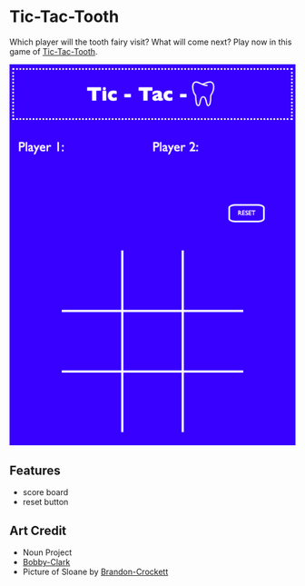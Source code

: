 # Tic-Tac-Tooth

Which player will the tooth fairy visit? What will come next? Play now in this game of [Tic-Tac-Tooth](https://nikkiricks.github.io/my-project-one/).

[![](images/tic-tac-tooth-screenshot.png)](https://nikkiricks.github.io/my-project-one/)

## Features

* score board
* reset button

## Art Credit

* Noun Project
* [Bobby-Clark](https://www.si.com/nhl/photos/2011/02/11hockeys-all-time-best-toothless-smiles#1)
* Picture of Sloane by [Brandon-Crockett](https://www.crockettcopy.com/vikings)

